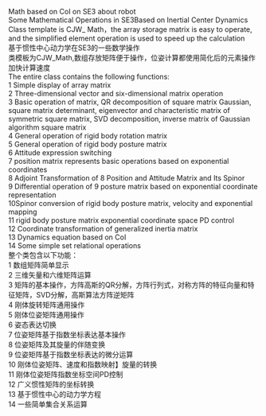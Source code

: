 Math based on CoI on SE3 about robot<br>
Some Mathematical Operations in SE3Based on Inertial Center Dynamics<br>
Class template is CJW_ Math，the array storage matrix is easy to operate, and the simplified element operation is used to speed up the calculation<br>
基于惯性中心动力学在SE3的一些数学操作<br>
类模板为CJW_Math,数组存放矩阵便于操作，位姿计算都使用简化后的元素操作加快计算速度<br>
The entire class contains the following functions:<br>
1 Simple display of array matrix<br>
2 Three-dimensional vector and six-dimensional matrix operation<br>
3 Basic operation of matrix, QR decomposition of square matrix Gaussian, square matrix determinant, eigenvector and characteristic matrix of symmetric square matrix, SVD decomposition, inverse matrix of Gaussian algorithm square matrix<br>
4 General operation of rigid body rotation matrix<br>
5 General operation of rigid body posture matrix<br>
6 Attitude expression switching<br>
7 position matrix represents basic operations based on exponential coordinates<br>
8 Adjoint Transformation of 8 Position and Attitude Matrix and Its Spinor<br>
9 Differential operation of 9 posture matrix based on exponential coordinate representation<br>
10Spinor conversion of rigid body posture matrix, velocity and exponential mapping<br>
11 rigid body posture matrix exponential coordinate space PD control<br>
12 Coordinate transformation of generalized inertia matrix<br>
13 Dynamics equation based on CoI<br>
14 Some simple set relational operations<br>
整个类包含以下功能：<br>
1 数组矩阵简单显示<br>
2 三维矢量和六维矩阵运算<br>
3 矩阵的基本操作，方阵高斯的QR分解，方阵行列式，对称方阵的特征向量和特征矩阵，SVD分解，高斯算法方阵逆矩阵<br>
4 刚体旋转矩阵通用操作<br>
5 刚体位姿矩阵通用操作<br>
6 姿态表达切换<br>
7 位姿矩阵基于指数坐标表达基本操作<br>
8 位姿矩阵及其旋量的伴随变换<br>
9 位姿矩阵基于指数坐标表达的微分运算<br>
10 刚体位姿矩阵、速度和指数映射】旋量的转换<br>
11 刚体位姿矩阵指数坐标空间PD控制<br>
12 广义惯性矩阵的坐标转换<br>
13 基于惯性中心的动力学方程<br>
14 一些简单集合关系运算<br>
